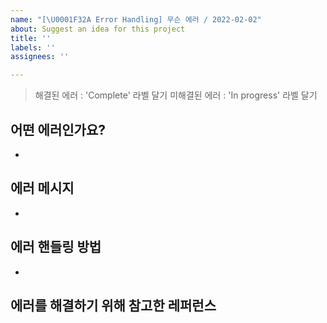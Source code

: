 ```yaml
---
name: "[\U0001F32A Error Handling] 무슨 에러 / 2022-02-02"
about: Suggest an idea for this project
title: ''
labels: ''
assignees: ''

---
```


> 해결된 에러 : 'Complete' 라벨 달기
미해결된 에러 : 'In progress' 라벨 달기

## 어떤 에러인가요?
- 

## 에러 메시지
- 

## 에러 핸들링 방법
- 

## 에러를 해결하기 위해 참고한 레퍼런스
